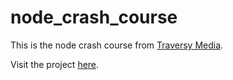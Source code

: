 # node_crash_course

This is the node crash course from [Traversy Media](https://www.youtube.com/watch?v=fBNz5xF-Kx4
). 

Visit the project [here](https://calm-garden-14506-796d816873ef.herokuapp.com/).

